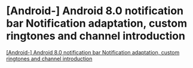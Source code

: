 # [Android-] Android 8.0 notification bar Notification adaptation, custom ringtones and channel introduction
[[Android-] Android 8.0 notification bar Notification adaptation, custom ringtones and channel introduction](https://aiwithcloud.com/2022/09/15/android__android_8-0_notification_bar_notification_adaptation_custom_ringtones_and_channel_introduction/)